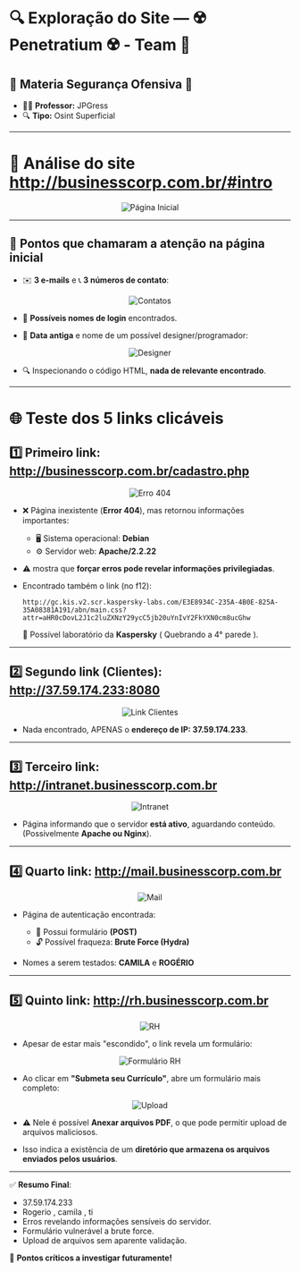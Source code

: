 # 🔍 Exploração do Site — ☢️ Penetratium ☢️ - Team 📡

## 🔗 Materia Segurança Ofensiva 📕

- 👨‍🏫 **Professor:** JPGress
- 🔍 **Tipo:** Osint Superficial

---
# 🔎 Análise do site http://businesscorp.com.br/#intro

<p align="center">
  <img src="https://github.com/user-attachments/assets/3fa26601-ec93-4987-bc45-d09d374dbf93" alt="Página Inicial" />
</p>

---

## 📌 Pontos que chamaram a atenção na página inicial

- ✉️ **3 e-mails** e 📞 **3 números de contato**:

<p align="center">
  <img src="https://github.com/user-attachments/assets/06bf792a-51b6-49b7-99a6-e9171d29db00" alt="Contatos" />
</p>

- 👤 **Possíveis nomes de login** encontrados.

- 📅 **Data antiga** e nome de um possível designer/programador:

<p align="center">
  <img src="https://github.com/user-attachments/assets/da0c9f84-5562-4f96-8661-e5a9b21383a5" alt="Designer" />
</p>

- 🔍 Inspecionando o código HTML, **nada de relevante encontrado**.

---

# 🌐 Teste dos 5 links clicáveis

## 1️⃣ Primeiro link: http://businesscorp.com.br/cadastro.php

<p align="center">
  <img src="https://github.com/user-attachments/assets/e3dcc68c-d58a-4d5c-9d1e-303dd115d654" alt="Erro 404" />
</p>

- ❌ Página inexistente (**Error 404**), mas retornou informações importantes:
  - 🖥️ Sistema operacional: **Debian**
  - ⚙️ Servidor web: **Apache/2.2.22**

- ⚠️ mostra que **forçar erros pode revelar informações privilegiadas**.

- Encontrado também o link (no f12):
  ```
  http://gc.kis.v2.scr.kaspersky-labs.com/E3E8934C-235A-4B0E-825A-35A08381A191/abn/main.css?attr=aHR0cDovL2J1c2luZXNzY29ycC5jb20uYnIvY2FkYXN0cm8ucGhw
  ```
  🔬 Possível laboratório da **Kaspersky** ( Quebrando a 4° parede ).

---

## 2️⃣ Segundo link (Clientes): http://37.59.174.233:8080

<p align="center">
  <img src="https://github.com/user-attachments/assets/446b2241-ad5d-4c56-9d05-eb0f41dca275" alt="Link Clientes" />
</p>

- Nada encontrado, APENAS o **endereço de IP: 37.59.174.233**.

---

## 3️⃣ Terceiro link: http://intranet.businesscorp.com.br

<p align="center">
  <img src="https://github.com/user-attachments/assets/32b0d881-9089-46de-8b31-029e7f3cb0f2" alt="Intranet" />
</p>

- Página informando que o servidor **está ativo**, aguardando conteúdo.  
  (Possivelmente **Apache ou Nginx**).

---

## 4️⃣ Quarto link: http://mail.businesscorp.com.br

<p align="center">
  <img src="https://github.com/user-attachments/assets/1a4a0b47-870a-4361-958d-8740d97ce1ea" alt="Mail" />
</p>

- Página de autenticação encontrada:
  - 📄 Possui formulário **(POST)**
  - 🔓 Possível fraqueza: **Brute Force (Hydra)**

- Nomes a serem testados: **CAMILA** e **ROGÉRIO**

---

## 5️⃣ Quinto link: http://rh.businesscorp.com.br

<p align="center">
  <img src="https://github.com/user-attachments/assets/951bbcd9-6e75-485c-8bf6-b5f915ced284" alt="RH" />
</p>

- Apesar de estar mais "escondido", o link revela um formulário:

<p align="center">
  <img src="https://github.com/user-attachments/assets/f0c9fe5b-13f7-490a-9200-a45dd00e1f01" alt="Formulário RH" />
</p>

- Ao clicar em **"Submeta seu Currículo"**, abre um formulário mais completo:

<p align="center">
  <img src="https://github.com/user-attachments/assets/65b4cb67-666f-47e7-8f41-778a409f2c75" alt="Upload" />
</p>

- ⚠️ Nele é possível **Anexar arquivos PDF**, o que pode permitir upload de arquivos maliciosos.
  
- Isso indica a existência de um **diretório que armazena os arquivos enviados pelos usuários**.

---

✅ **Resumo Final**:
- 37.59.174.233
- Rogerio , camila , ti
- Erros revelando informações sensíveis do servidor.
- Formulário vulnerável a brute force.
- Upload de arquivos sem aparente validação.  

🚨 **Pontos críticos a investigar futuramente!**
